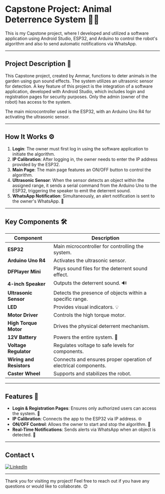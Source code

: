 # Capstone Project: Animal Deterrence System 🐾🚫

This is my Capstone project, where I developed and utilized a software application using Android Studio, ESP32, and Arduino to control the robot's algorithm and also to send automatic notifications via WhatsApp.

---

## Project Description 📜

This Capstone project, created by Ammar, functions to deter animals in the garden using gun sound effects. The system utilizes an ultrasonic sensor for detection. A key feature of this project is the integration of a software application, developed with Android Studio, which includes login and registration pages for security purposes. Only the admin (owner of the robot) has access to the system.

The main microcontroller used is the ESP32, with an Arduino Uno R4 for activating the ultrasonic sensor.

---

## How It Works ⚙️

1. **Login**: The owner must first log in using the software application to initiate the algorithm.
2. **IP Calibration**: After logging in, the owner needs to enter the IP address provided by the ESP32.
3. **Main Page**: The main page features an ON/OFF button to control the algorithm.
4. **Ultrasonic Sensor**: When the sensor detects an object within the assigned range, it sends a serial command from the Arduino Uno to the ESP32, triggering the speaker to emit the deterrent sound.
5. **WhatsApp Notification**: Simultaneously, an alert notification is sent to the owner's WhatsApp. 📱

---

## Key Components 🛠️

| Component               | Description                                                    |
|-------------------------|----------------------------------------------------------------|
| **ESP32**               | Main microcontroller for controlling the system.               |
| **Arduino Uno R4**      | Activates the ultrasonic sensor.                               |
| **DFPlayer Mini**       | Plays sound files for the deterrent sound effect.              |
| **4-inch Speaker**      | Outputs the deterrent sound. 🔊                                |
| **Ultrasonic Sensor**   | Detects the presence of objects within a specific range.       |
| **LED**                 | Provides visual indicators. 💡                                 |
| **Motor Driver**        | Controls the high torque motor.                                |
| **High Torque Motor**   | Drives the physical deterrent mechanism.                       |
| **12V Battery**         | Powers the entire system. 🔋                                   |
| **Voltage Regulator**   | Regulates voltage to safe levels for components.               |
| **Wiring and Resistors**| Connects and ensures proper operation of electrical components.|
| **Caster Wheel**        | Supports and stabilizes the robot.                             |

---

## Features 🌟

- **Login & Registration Pages**: Ensures only authorized users can access the system. 🔐
- **IP Calibration**: Connects the app to the ESP32 via IP address. 🌐
- **ON/OFF Control**: Allows the owner to start and stop the algorithm. 📴
- **Real-Time Notifications**: Sends alerts via WhatsApp when an object is detected. 📲

---

## Contact 📞

[![LinkedIn](https://img.shields.io/badge/LinkedIn-Connect-blue)](https://www.linkedin.com/in/muhammad-ammar-yaseer-azizan-48b28a235/)

---

Thank you for visiting my project! Feel free to reach out if you have any questions or would like to collaborate. 😊
